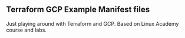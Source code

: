 ## Terraform GCP Example Manifest files

Just playing around with Terraform and GCP. Based on Linux Academy course and labs.